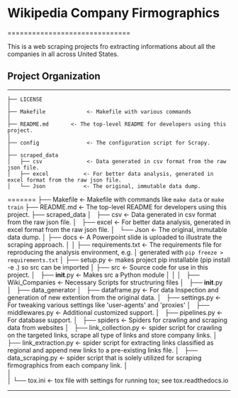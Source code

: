 # Wikipedia Company Firmographics
==============================

This is a web scraping projects fro extracting informations about all the companies in all across United States.

## Project Organization
------------
    ├── LICENSE
	│
    ├── Makefile             <- Makefile with various commands 
	│
    ├── README.md       <- The top-level README for developers using this project.
	│
    ├── config               <- The configuration script for Scrapy.
	│
    ├── scraped_data
    │   ├── csv              <- Data generated in csv format from the raw json file.
    │   ├── excel           <- For better data analysis, generated in excel format from the raw json file.
    │   └── Json            <- The original, immutable data dump.
=======
    ├── Makefile           <- Makefile with commands like `make data` or `make train`
    ├── README.md          <- The top-level README for developers using this project.
    ├── scraped_data
    │   ├── csv            <- Data generated in csv format from the raw json file.
    │   ├── excel          <- For better data analysis, generated in excel format from the raw json file.
    │   └── Json           <- The original, immutable data dump.
    │
    ├── docs               <- A Powerpoint slide is uploaded to illustrate the scraping approach.
    │
    │
    ├── requirements.txt   <- The requirements file for reproducing the analysis environment, e.g.
    │                         generated with `pip freeze > requirements.txt`
    │
    ├── setup.py           <- makes project pip installable (pip install -e .) so src can be imported
	│
    ├── src                <- Source code for use in this project.
    │   ├── __init__.py    <- Makes src a Python module
    │   │
    │   ├── Wiki_Companies    <- Necessary Scripts for structruring files
	│        ├──  __init__.py
	│        ├── data_generator
	│        		├── dataframe.py  <- For data Inspection and generation of new extention from the original data.
	│        ├── settings.py			  <-  For tweaking various settings like 'user-agents' and 'proxies'
	│        ├── middlewares.py	  <- Additional customized support.
	│        ├── pipelines.py		  <- For database support.
    │        ├── spiders       		<- Spiders for crawling and scraping data from websites
	│            	├── link_collection.py   	<- spider script for crawling on the targeted links, scrape all type of links and store company links.
	│            	├── link_extraction.py   	<- spider script for extracting links classified as regional and append new links to a pre-existing links file.
	│            	├── data_scraping.py   	<- spider script that is solely utilized for scraping firmographics from each company link.
    │    
    │   
    │
    └── tox.ini            <- tox file with settings for running tox; see tox.readthedocs.io


--------
